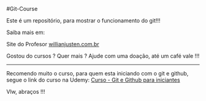 #Git-Course

Este é um repositório, para mostrar o funcionamento do git!!!

Saiba mais em:

Site do Profesor
[willianjusten.com.br](https://willianjusten.com.br/)

Gostou do cursos ? Quer mais ? Ajude com uma doação, até um café vale !!!

--------------------------------------------------------------------------

Recomendo muito o curso, para quem esta iniciando com o git e github, segue o link do curso na Udemy: [Curso - Git e Github para iniciantes](https://www.udemy.com/share/101qsCBEcZdVxXR3Q=/)

Vlw, abraços !!!
